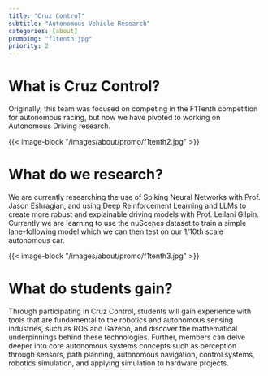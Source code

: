 ```yaml
---
title: "Cruz Control"
subtitle: "Autonomous Vehicle Research"
categories: [about]
promoimg: "f1tenth.jpg"
priority: 2
---
```


# What is Cruz Control?
Originally, this team was focused on competing in the F1Tenth competition for autonomous racing, but now we have pivoted to working on Autonomous Driving research.

{{< image-block "/images/about/promo/f1tenth2.jpg" >}}

# What do we research?
We are currently researching the use of Spiking Neural Networks with Prof. Jason Eshragian, and using Deep Reinforcement Learning and LLMs to create more robust and explainable driving models with Prof. Leilani Gilpin. Currently we are learning to use the nuScenes dataset to train a simple lane-following model which we can then test on our 1/10th scale autonomous car.

{{< image-block "/images/about/promo/f1tenth3.jpg" >}}

# What do students gain?
Through participating in Cruz Control, students will gain experience with tools that
are fundamental to the robotics and autonomous sensing industries, such as ROS
and Gazebo, and discover the mathematical underpinnings behind these
technologies. Further, members can delve deeper into core autonomous systems
concepts such as perception through sensors, path planning,  autonomous
navigation, control systems, robotics simulation, and applying simulation to
hardware projects. 
